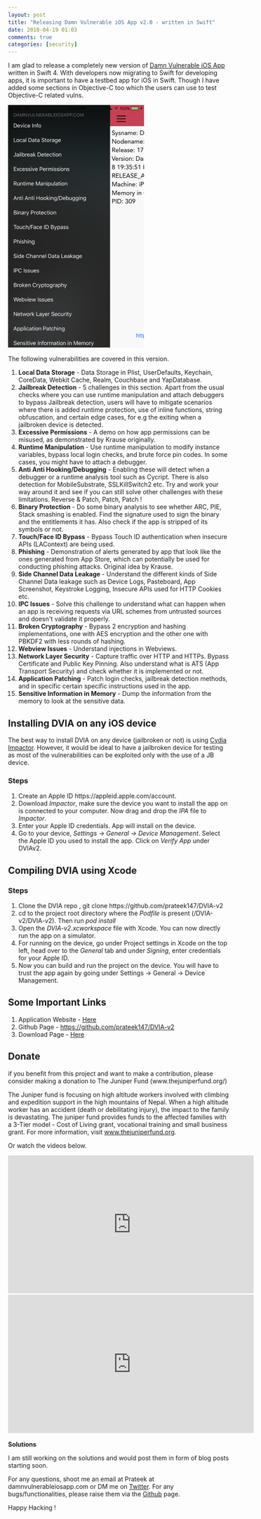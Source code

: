 ```yaml
---
layout: post
title: "Releasing Damn Vulnerable iOS App v2.0 - written in Swift"
date: 2018-04-19 01:03
comments: true
categories: [security]
---
```


I am glad to release a completely new version of <a href="http://damnvulnerableiosapp.com">Damn Vulnerable iOS App</a> written in Swift 4. With developers now migrating to Swift for developing apps, it is important to have a testbed app for iOS in Swift. Though I have added some sections in Objective-C too which the users can use to test Objective-C related vulns.

<img src="/images/posts/dvia2/dvia.png" width="310" height="552" alt="1">

The following vulnerabilities are covered in this version. 

<ol>
<li><b>Local Data Storage</b> - Data Storage in Plist, UserDefaults, Keychain, CoreData, Webkit Cache, Realm, Couchbase and YapDatabase.</li>
<li><b>Jailbreak Detection</b> - 5 challenges in this section. Apart from the usual checks where you can use runtime manipulation and attach debuggers to bypass Jailbreak detection, users will have to mitigate scenarios where there is added runtime protection, use of inline functions, string obfuscation, and certain edge cases, for e.g the exiting when a jailbroken device is detected.</li>
<li><b>Excessive Permissions</b> - A demo on how app permissions can be misused, as demonstrated by Krause originally.</li>
<li><b>Runtime Manipulation</b> - Use runtime manipulation to modify instance variables, bypass local login checks, and brute force pin codes. In some cases, you might have to attach a debugger.</li>
<li><b>Anti Anti Hooking/Debugging</b> - Enabling these will detect when a debugger or a runtime analysis tool such as Cycript. There is also detection for MobileSubstrate, SSLKillSwitch2 etc. Try and work your way around it and see if you can still solve other challenges with these limitations. Reverse & Patch, Patch, Patch ! </li>
<li><b>Binary Protection</b> - Do some binary analysis to see whether ARC, PIE, Stack smashing is enabled. Find the signature used to sign the binary and the entitlements it has. Also check if the app is stripped of its symbols or not.</li>
<li><b>Touch/Face ID Bypass</b> - Bypass Touch ID authentication when insecure APIs (LAContext) are being used.</li>
<li><b>Phishing</b> - Demonstration of alerts generated by app that look like the ones generated from App Store, which can potentially be used for conducting phishing attacks. Original idea by Krause.</li>
<li><b>Side Channel Data Leakage</b> - Understand the different kinds of Side Channel Data leakage such as Device Logs, Pasteboard, App Screenshot, Keystroke Logging, Insecure APIs used for HTTP Cookies etc.</li>
<li><b>IPC Issues</b> - Solve this challenge to understand what can happen when an app is receiving requests via URL schemes from untrusted sources and doesn't validate it properly.</li>
<li><b>Broken Cryptography</b> - Bypass 2 encryption and hashing implementations, one with AES encryption and the other one with PBKDF2 with less rounds of hashing.</li>
<li><b>Webview Issues</b> - Understand injections in Webviews.</li>
<li><b>Network Layer Security</b> - Capture traffic over HTTP and HTTPs. Bypass Certificate and Public Key Pinning. Also understand what is ATS (App Transport Security) and check whether it is implemented or not.</li>
<li><b>Application Patching</b> - Patch login checks, jailbreak detection methods, and in specific certain specific instructions used in the app.</li>
<li><b>Sensitive Information in Memory</b> - Dump the information from the memory to look at the sensitive data.</li>
</ol>

<!-- more -->

<h2>Installing DVIA on any iOS device </h2>

The best way to install DVIA on any device (jailbroken or not) is using <a href="http://www.cydiaimpactor.com/
">Cydia Impactor</a>. However, it would be ideal to have a jailbroken device for testing as most of the vulnerabilities can be exploited only with the use of a JB device.

<h3>Steps</h3>

<ol>
<li>Create an Apple ID https://appleid.apple.com/account.</li>
<li>Download <em>Impactor</em>, make sure the device you want to install the app on is connected to your computer. Now drag and drop the <em>IPA</em> file to <em>Impactor</em>.</li>
<li>Enter your Apple ID credentials. App will install on the device.</li>
<li>Go to your device, <em>Settings -> General -> Device Management</em>. Select the Apple ID you used to install the app. Click on <em>Verify App</em> under DVIAv2.</li>
</ol>

<h2>Compiling DVIA using Xcode </h2>

<h3>Steps</h3>

<ol>
<li>Clone the DVIA repo , git clone https://github.com/prateek147/DVIA-v2</li>
<li>cd to the project root directory where the <em>Podfile</em> is present (/DVIA-v2/DVIA-v2). Then run <em>pod install</em></li>
<li>Open the <em>DVIA-v2.xcworkspace</em> file with Xcode. You can now directly run the app on a simulator.</li>
<li>For running on the device, go under Project settings in Xcode on the top left, head over to the <em>General</em> tab and under <em>Signing</em>, enter credentials for your Apple ID.</li>
<li>Now you can build and run the project on the device. You will have to trust the app again by going under Settings -> General -> Device Management. </li>
</ol>


<h2>Some Important Links</h2>

<ol>
<li>Application Website - <a href="http://damnvulnerableiosapp.com">Here</a></li>
<li>Github Page - <a href="https://github.com/prateek147/DVIA-v2">https://github.com/prateek147/DVIA-v2</a></li>
<li>Download Page - <a href="http://damnvulnerableiosapp.com#downloads">Here</a></li>
</ol>


<h2>Donate</h2>

<p>if you benefit from this project and want to make a contribution, please consider making a donation to The Juniper Fund (www.thejuniperfund.org/)</p>

<p>The Juniper fund is focusing on high altitude workers involved with climbing and expedition support in the high mountains of Nepal. When a high altitude worker has an accident (death or debilitating injury), the impact to the family is devastating. The juniper fund provides funds to the affected families with a 3-Tier model - Cost of Living grant, vocational training and small business grant. For more information,  visit <a href="http://www.thejuniperfund.org">www.thejuniperfund.org</a>.</p>

<p>Or watch the videos below.</p>

<iframe width="560" height="314" src="https://www.youtube.com/embed/HsV6jaA5J2I" frameborder="0" allow="autoplay; encrypted-media" allowfullscreen></iframe>

<iframe width="560" height="315" src="https://www.youtube.com/embed/6dHXcoF590E" frameborder="0" allow="autoplay; encrypted-media" allowfullscreen></iframe>

<strong>Solutions</strong>
<p>I am still working on the solutions and would post them in form of blog posts starting soon.</p>
<p>For any questions, shoot me an email at Prateek at damnvulnerableiosapp.com or DM me on <a href="https://twitter.com/prateekg147">Twitter</a>. For any bugs/functionalities, please raise them via the <a href="https://github.com/prateek147/DVIA-v2">Github</a> page.</p>

<p>Happy Hacking !</p>